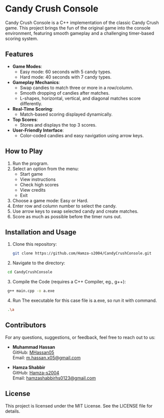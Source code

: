 # Candy Crush Console

Candy Crush Console is a C++ implementation of the classic Candy Crush game. This project brings the fun of the original game into the console environment, featuring smooth gameplay and a challenging timer-based scoring system.

## Features

- **Game Modes**:
  - Easy mode: 60 seconds with 5 candy types.
  - Hard mode: 40 seconds with 7 candy types.
- **Gameplay Mechanics**:
  - Swap candies to match three or more in a row/column.
  - Smooth dropping of candies after matches.
  - L-shapes, horizontal, vertical, and diagonal matches score differently.
- **Real-Time Scoring**:
  - Match-based scoring displayed dynamically.
- **Top Scores**:
  - Stores and displays the top 3 scores.
- **User-Friendly Interface**:
  - Color-coded candies and easy navigation using arrow keys.
  
## How to Play

1. Run the program.
2. Select an option from the menu:
   - Start game
   - View instructions
   - Check high scores
   - View credits
   - Exit
3. Choose a game mode: Easy or Hard.
4. Enter row and column number to select the candy.
5. Use arrow keys to swap selected candy and create matches.
6. Score as much as possible before the timer runs out.

## Installation and Usage

1. Clone this repository:
   ```bash
   git clone https://github.com/Hamza-s2004/CandyCrushConsole.git
2. Navigate to the directory:
  ```bash
   cd CandyCrushConsole
   ```
3. Compile the Code (requires a C++ Compiler, eg., g++):
  ```bash
   g++ main.cpp -o a.exe
  ```
4. Run The  executable for this case file is a.exe, so run it with command. 
  ```bash
   .\a 
  ```

## Contributors

For any questions, suggestions, or feedback, feel free to reach out to us:

- **Muhammad Hassan**  
  GitHub: [MHassan05](https://github.com/MHassan05)  
  Email: [m.hassan.x05@gmail.com](mailto:m.hassan.x05@gmail.com)

- **Hamza Shabbir**  
  GitHub: [Hamza-s2004](https://github.com/Hamza-s2004)  
  Email: [hamzashabbirhs0123@gmail.com](mailto:hamzashabbirhs0123@gmail.com)

## License
This project is licensed under the MIT License. See the LICENSE file for details.